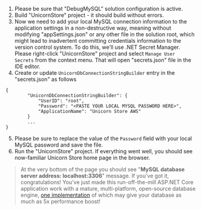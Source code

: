 <!--
+++
title = "Verifying MySQL Support"
menutitle = "Verifying MySQL Support Locally"
date = 2019-10-15T23:47:33-04:00
weight = 75
pre = "<b>7.5 </b>"
+++
-->
1. Please be sure that "DebugMySQL" solution configuration is active.
1. Build "UnicornStore" project - it should build without errors.
1. Now we need to add your local MySQL connection information to the application settings in a non-destructive way, meaning without modifying "appSettings.json" or any other file in the solution root, which might lead to inadvertent committing credentials information to the version control system. To do this, we'll use .NET Secret Manager. Please right-click "UnicornStore" project and select `Manage User Secrets` from the context menu. That will open "secrets.json" file in the IDE editor.
1. Create or update `UnicornDbConnectionStringBuilder` entry in the "secrets.json" as follows
```
{
        "UnicornDbConnectionStringBuilder": {
            "UserID": "root",
            "Password": "<PASTE YOUR LOCAL MYSQL PASSWORD HERE>",
            "ApplicationName": "Unicorn Store AWS"
        }
        ...
}
  ```
  5. Please be sure to replace the value of the `Password` field with your local MySQL password and save the file.
  5. Run the "UnicornStore" project. If everything went well, you should see now-familiar Unicorn Store home page in the browser. 
  
  > At the very bottom of the page you should see "**MySQL database server address: localhost:3306**" message. If you've got it, congratulations! You've just made this run-off-the-mill ASP.NET Core application work with a mature, multi-platform, open-source database engine, [one implementation](https://aws.amazon.com/rds/aurora/mysql-features/) of which may give your database as much as 5x performance boost!